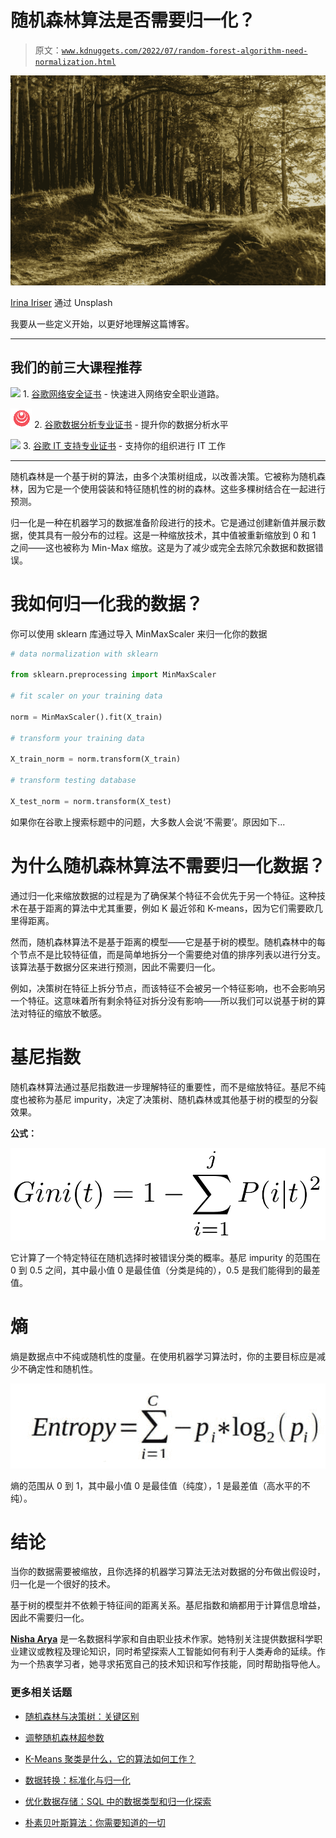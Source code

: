 # 随机森林算法是否需要归一化？

> 原文：[`www.kdnuggets.com/2022/07/random-forest-algorithm-need-normalization.html`](https://www.kdnuggets.com/2022/07/random-forest-algorithm-need-normalization.html)

![随机森林算法是否需要归一化？](img/01e6640db11dfd6c875a881e214a27bf.png)

[Irina Iriser](https://unsplash.com/@iriser) 通过 Unsplash

我要从一些定义开始，以更好地理解这篇博客。

* * *

## 我们的前三大课程推荐

![](img/0244c01ba9267c002ef39d4907e0b8fb.png) 1\. [谷歌网络安全证书](https://www.kdnuggets.com/google-cybersecurity) - 快速进入网络安全职业道路。

![](img/e225c49c3c91745821c8c0368bf04711.png) 2\. [谷歌数据分析专业证书](https://www.kdnuggets.com/google-data-analytics) - 提升你的数据分析水平

![](img/0244c01ba9267c002ef39d4907e0b8fb.png) 3\. [谷歌 IT 支持专业证书](https://www.kdnuggets.com/google-itsupport) - 支持你的组织进行 IT 工作

* * *

随机森林是一个基于树的算法，由多个决策树组成，以改善决策。它被称为随机森林，因为它是一个使用袋装和特征随机性的树的森林。这些多棵树结合在一起进行预测。

归一化是一种在机器学习的数据准备阶段进行的技术。它是通过创建新值并展示数据，使其具有一般分布的过程。这是一种缩放技术，其中值被重新缩放到 0 和 1 之间——这也被称为 Min-Max 缩放。这是为了减少或完全去除冗余数据和数据错误。

# 我如何归一化我的数据？

你可以使用 sklearn 库通过导入 MinMaxScaler 来归一化你的数据

```py
# data normalization with sklearn

from sklearn.preprocessing import MinMaxScaler

# fit scaler on your training data

norm = MinMaxScaler().fit(X_train)

# transform your training data

X_train_norm = norm.transform(X_train)

# transform testing database

X_test_norm = norm.transform(X_test)

```

如果你在谷歌上搜索标题中的问题，大多数人会说‘不需要’。原因如下...

# 为什么随机森林算法不需要归一化数据？

通过归一化来缩放数据的过程是为了确保某个特征不会优先于另一个特征。这种技术在基于距离的算法中尤其重要，例如 K 最近邻和 K-means，因为它们需要欧几里得距离。

然而，随机森林算法不是基于距离的模型——它是基于树的模型。随机森林中的每个节点不是比较特征值，而是简单地拆分一个需要绝对值的排序列表以进行分支。该算法基于数据分区来进行预测，因此不需要归一化。

例如，决策树在特征上拆分节点，而该特征不会被另一个特征影响，也不会影响另一个特征。这意味着所有剩余特征对拆分没有影响——所以我们可以说基于树的算法对特征的缩放不敏感。

# 基尼指数

随机森林算法通过基尼指数进一步理解特征的重要性，而不是缩放特征。基尼不纯度也被称为基尼 impurity，决定了决策树、随机森林或其他基于树的模型的分裂效果。

**公式：**

![基尼指数](img/3bf349e90272695b3ad6a6e91126cee8.png)

它计算了一个特定特征在随机选择时被错误分类的概率。基尼 impurity 的范围在 0 到 0.5 之间，其中最小值 0 是最佳值（分类是纯的），0.5 是我们能得到的最差值。

# 熵

熵是数据点中不纯或随机性的度量。在使用机器学习算法时，你的主要目标应是减少不确定性和随机性。

![熵](img/48512193a267aadafb0cd2ac52a32033.png)

熵的范围从 0 到 1，其中最小值 0 是最佳值（纯度），1 是最差值（高水平的不纯）。

# 结论

当你的数据需要被缩放，且你选择的机器学习算法无法对数据的分布做出假设时，归一化是一个很好的技术。

基于树的模型并不依赖于特征间的距离关系。基尼指数和熵都用于计算信息增益，因此不需要归一化。

**[Nisha Arya](https://www.linkedin.com/in/nisha-arya-ahmed/)** 是一名数据科学家和自由职业技术作家。她特别关注提供数据科学职业建议或教程及理论知识，同时希望探索人工智能如何有利于人类寿命的延续。作为一个热衷学习者，她寻求拓宽自己的技术知识和写作技能，同时帮助指导他人。

### 更多相关话题

+   [随机森林与决策树：关键区别](https://www.kdnuggets.com/2022/02/random-forest-decision-tree-key-differences.html)

+   [调整随机森林超参数](https://www.kdnuggets.com/2022/08/tuning-random-forest-hyperparameters.html)

+   [K-Means 聚类是什么，它的算法如何工作？](https://www.kdnuggets.com/2023/05/kmeans-clustering-algorithm-work.html)

+   [数据转换：标准化与归一化](https://www.kdnuggets.com/2020/04/data-transformation-standardization-normalization.html)

+   [优化数据存储：SQL 中的数据类型和归一化探索](https://www.kdnuggets.com/optimizing-data-storage-exploring-data-types-and-normalization-in-sql)

+   [朴素贝叶斯算法：你需要知道的一切](https://www.kdnuggets.com/2020/06/naive-bayes-algorithm-everything.html)
